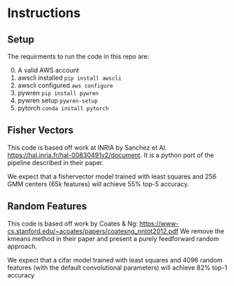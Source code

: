 # Instructions

## Setup
The requirments to run the code in this repo are:

0. A valid AWS account
1. awscli installed `pip install awscli`
2. awscli configured `aws configure`
3. pywren `pip install pywren`
4. pywren setup `pywren-setup`
5. pytorch `conda install pytorch`


## Fisher Vectors
This code is based off work at INRIA by Sanchez et Al.
https://hal.inria.fr/hal-00830491v2/document. 
It is a python port of the pipeline described in their paper.

We expect that a fishervector model trained with least squares and 256 GMM centers (65k features)
will achieve 55% top-5 accuracy.

## Random Features
This code is based off work by Coates & Ng:
https://www-cs.stanford.edu/~acoates/papers/coatesng_nntot2012.pdf
We remove the kmeans method in their paper and present a purely feedforward random approach.

We expect that a cifar model trained with least squares and 4096 random features (with the default convolutional parameters)
will achieve 82% top-1 accuracy




